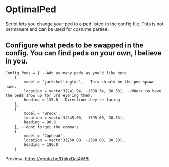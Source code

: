 # OptimalPed
Script lets you change your ped to a ped listed in the config file. This is not permanent and can be used for costume parties.

## Configure what peds to be swapped in the config. You can find peds on your own, I believe in you.

```
Config.Peds = { --Add as many peds as you'd like here. 
    {
        model = 'jackskellington', --This should be the ped spawn name. 
        location = vector3(241.94, -1398.34, 30.53), --Where to have the peds show up for 3rd eye'ing them.
        heading = 135.0 --Direction they're facing.
    },
    {
        model = 'Brook',
        location = vector3(245.00, -1395.00, 30.53),
        heading = 90.0
    }, --dont forget the comma's
    {
        model = 'Cuphead',
        location = vector3(250.00, -1390.00, 30.53),
        heading = 180.0
    }
```
Preview:
https://youtu.be/DhkxDat4W8I
